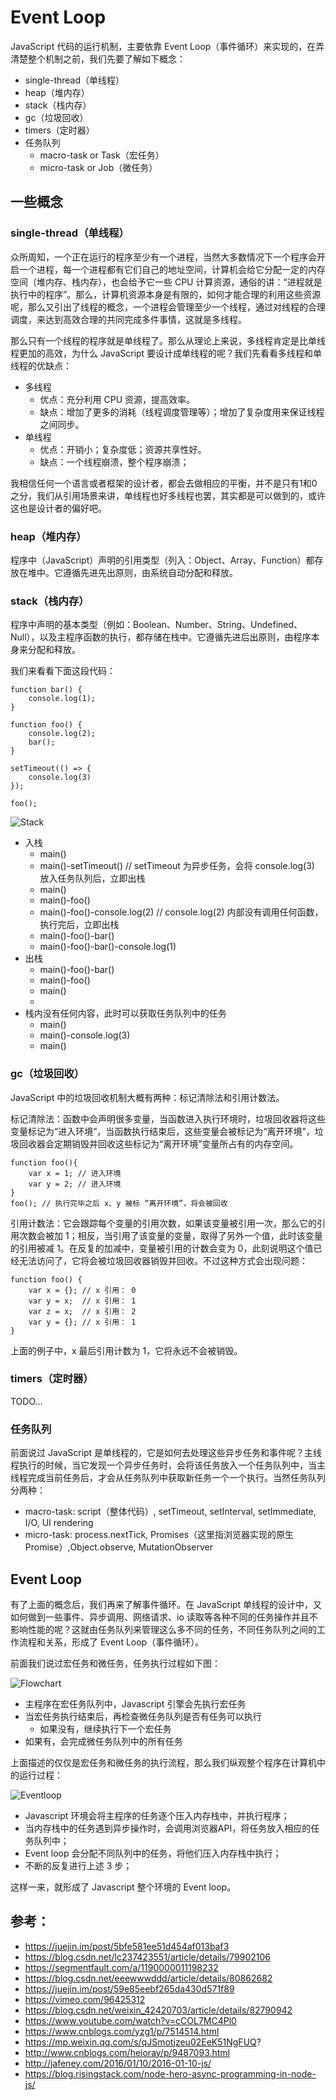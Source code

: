 # Event Loop
JavaScript 代码的运行机制，主要依靠 Event Loop（事件循环）来实现的，在弄清楚整个机制之前，我们先要了解如下概念：

* single-thread（单线程）
* heap（堆内存）
* stack（栈内存）
* gc（垃圾回收）
* timers（定时器）
* 任务队列
    * macro-task or Task（宏任务）
    * micro-task or Job（微任务）

## 一些概念

### single-thread（单线程）
众所周知，一个正在运行的程序至少有一个进程，当然大多数情况下一个程序会开启一个进程，每一个进程都有它们自己的地址空间，计算机会给它分配一定的内存空间（堆内存、栈内存），也会给予它一些 CPU 计算资源，通俗的讲：“进程就是执行中的程序”。那么，计算机资源本身是有限的，如何才能合理的利用这些资源呢，那么又引出了线程的概念，一个进程会管理至少一个线程，通过对线程的合理调度，来达到高效合理的共同完成多件事情，这就是多线程。

那么只有一个线程的程序就是单线程了。那么从理论上来说，多线程肯定是比单线程更加的高效，为什么 JavaScript 要设计成单线程的呢？我们先看看多线程和单线程的优缺点：

* 多线程
    * 优点：充分利用 CPU 资源，提高效率。
    * 缺点：增加了更多的消耗（线程调度管理等）；增加了复杂度用来保证线程之间同步。
* 单线程
    * 优点：开销小；复杂度低；资源共享性好。
    * 缺点：一个线程崩溃，整个程序崩溃；

我相信任何一个语言或者框架的设计者，都会去做相应的平衡，并不是只有1和0之分，我们从引用场景来讲，单线程也好多线程也罢，其实都是可以做到的，或许这也是设计者的偏好吧。

### heap（堆内存）
程序中（JavaScript）声明的引用类型（列入：Object、Array、Function）都存放在堆中。它遵循先进先出原则，由系统自动分配和释放。

### stack（栈内存）
程序中声明的基本类型（例如：Boolean、Number、String、Undefined、Null），以及主程序函数的执行，都存储在栈中。它遵循先进后出原则，由程序本身来分配和释放。

我们来看看下面这段代码：

```
function bar() {
    console.log(1);
}

function foo() {
    console.log(2);
    bar();
}

setTimeout(() => {
    console.log(3)
});

foo();
```

![Stack](../resources/images/eventloop-stack.png)

* 入栈
    * main()
    * main()-setTimeout() // setTimeout 为异步任务，会将 console.log(3) 放入任务队列后，立即出栈
    * main()
    * main()-foo()
    * main()-foo()-console.log(2) // console.log(2) 内部没有调用任何函数，执行完后，立即出栈
    * main()-foo()-bar()
    * main()-foo()-bar()-console.log(1)
* 出栈
    * main()-foo()-bar()
    * main()-foo()
    * main()
    * 
* 栈内没有任何内容，此时可以获取任务队列中的任务
    * main()
    * main()-console.log(3)
    * main()

### gc（垃圾回收）
JavaScript 中的垃圾回收机制大概有两种：标记清除法和引用计数法。

标记清除法：函数中会声明很多变量，当函数进入执行环境时，垃圾回收器将这些变量标记为“进入环境”，当函数执行结束后，这些变量会被标记为“离开环境”，垃圾回收器会定期销毁并回收这些标记为“离开环境”变量所占有的内存空间。

```
function foo(){
    var x = 1; // 进入环境
    var y = 2; // 进入环境
}
foo(); // 执行完毕之后 x、y 被标 “离开环境”，将会被回收
```

引用计数法：它会跟踪每个变量的引用次数，如果该变量被引用一次，那么它的引用次数会被加 1；相反，当引用了该变量的变量，取得了另外一个值，此时该变量的引用被减 1。在反复的加减中，变量被引用的计数会变为 0，此刻说明这个值已经无法访问了，它将会被垃圾回收器销毁并回收。不过这种方式会出现问题：

```
function foo() {
    var x = {}; // x 引用： 0
    var y = x;  // x 引用： 1
    var z = x;  // x 引用： 2
    var y = {}; // x 引用： 1
}
```

上面的例子中，x 最后引用计数为 1，它将永远不会被销毁。

### timers（定时器）
TODO...

### 任务队列
前面说过 JavaScript 是单线程的，它是如何去处理这些异步任务和事件呢？主线程执行的时候，当它发现一个异步任务时，会将该任务放入一个任务队列中，当主线程完成当前任务后，才会从任务队列中获取新任务一个一个执行。当然任务队列分两种：

* macro-task: script（整体代码）, setTimeout, setInterval, setImmediate, I/O, UI rendering
* micro-task: process.nextTick, Promises（这里指浏览器实现的原生 Promise）,Object.observe, MutationObserver

## Event Loop
有了上面的概念后，我们再来了解事件循环。在 JavaScript 单线程的设计中，又如何做到一些事件、异步调用、网络请求、io 读取等各种不同的任务操作并且不影响性能的呢？这就由任务队列来管理这么多不同的任务，不同任务队列之间的工作流程和关系，形成了 Event Loop（事件循环）。

前面我们说过宏任务和微任务，任务执行过程如下图：

![Flowchart](../resources/images/eventloop-flowchart.png)

* 主程序在宏任务队列中，Javascript 引擎会先执行宏任务
* 当宏任务执行结束后，再检查微任务队列是否有任务可以执行
    * 如果没有，继续执行下一个宏任务
* 如果有，会完成微任务队列中的所有任务

上面描述的仅仅是宏任务和微任务的执行流程，那么我们纵观整个程序在计算机中的运行过程：

![Eventloop](../resources/images/eventloop.png)

* Javascript 环境会将主程序的任务逐个压入内存栈中，并执行程序；
* 当内存栈中的任务遇到异步操作时，会调用浏览器API，将任务放入相应的任务队列中；
* Event loop 会分配不同队列中的任务，将他们压入内存栈中执行；
* 不断的反复进行上述 3 步；

这样一来，就形成了 Javascript 整个环境的 Event loop。


## 参考：
* https://juejin.im/post/5bfe581ee51d454af013baf3
* https://blog.csdn.net/lc237423551/article/details/79902106
* https://segmentfault.com/a/1190000011198232
* https://blog.csdn.net/eeewwwddd/article/details/80862682
* https://juejin.im/post/59e85eebf265da430d571f89
* https://vimeo.com/96425312
* https://blog.csdn.net/weixin_42420703/article/details/82790942
* https://www.youtube.com/watch?v=cCOL7MC4Pl0
* https://www.cnblogs.com/yzg1/p/7514514.html
* https://mp.weixin.qq.com/s/qJSmotjzeu02EeK51NgFUQ?
* http://www.cnblogs.com/heioray/p/9487093.html
* http://jafeney.com/2016/01/10/2016-01-10-js/
* https://blog.risingstack.com/node-hero-async-programming-in-node-js/